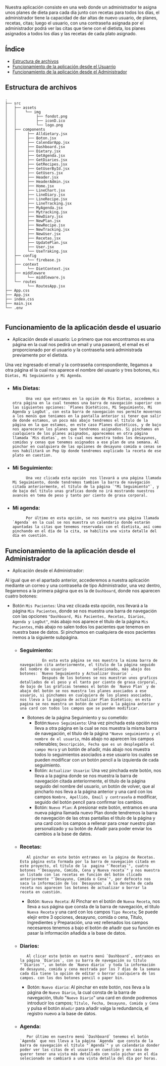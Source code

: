 Nuestra aplicación consiste en una web donde un administrador te asigna unos planes de dieta para cada dia junto con recetas para todos los días, el administrador tiene la capacidad de dar altas de nuevo usuario, de planes, recetas, citas; luego el usuario, con una contraseña asignada por el administrador podrá ver las citas que tiene con el dietista, los planes asignados a todos los días y las recetas de cada plato asignado.

## Índice

- [Estructura de archivos](#estructura-de-archivos)
- [Funcionamiento de la aplicación desde el Usuarrio](#funcionamiento-de-la-aplicación-desde-el-usuario)
- [Funcionamiento de la aplicación desde el Administrador](#funcionamiento-de-la-aplicación-desde-el-Administrador)

## Estructura de archivos

```
.
├── src
│   ├── assets
│   │    └── img
│   │         ├── fondot.png
│   │         ├── iconD.ico
│   │         └── logo.png
│   ├── components
│   │     ├── Alldietary.jsx
│   │     ├── Boton.jsx
│   │     ├── CalendarApp.jsx
│   │     ├── Dashboard.jsx
│   │     ├── Dietary.jsx
│   │     ├── GetAgenda.jsx
│   │     ├── GetDiaries.jsx
│   │     ├── GetRecipes.jsx
│   │     ├── GetUserById.jsx
│   │     ├── GetUsers.jsx
│   │     ├── Header.jsx
│   │     ├── HeaderAdmin.jsx
│   │     ├── Home.jsx
│   │     ├── LineChart.jsx
│   │     ├── LineDiary.jsx
│   │     ├── LineRecipe.jsx
│   │     ├── LineTracking.jsx
│   │     ├── MyAgenda.jsx
│   │     ├── Mytracking.jsx
│   │     ├── NewDiary.jsx
│   │     ├── NewPlan.jsx
│   │     ├── NewRecipe.jsx
│   │     ├── NewTracking.jsx
│   │     ├── NewUser.jsx
│   │     ├── Recetas.jsx
│   │     ├── UpdatePlan.jsx
│   │     ├── User.jsx
│   │     └── UseTraking.jsx
│   ├── config
│   │     └── firebase.js
│   ├── context
│   │     └── DietContext.jsx
│   ├── middleware
│   │     └── middleware.js
│   └── routes
│         └── RoutesApp.jsx
├── App.css
├── App.jsx
├── index.css
├── main.jsx
└── .env
 
```

## Funcionamiento de la aplicación desde el usuario

- Aplicación desde el usuario:
Lo primero que nos encontramos es una página en la cual nos pedirá un email y una pasword, el email es el proporcionado por el usuario y la contraseña será administrada previamente por el dietista.

Una vez ingresado el email y la contraseña correspondiente, llegamos a otra página el la cual nos aparece el nombre del usuario y tres botones, `Mis Dietas, Mi Seguimiento y Mi Agenda`.

- ### Mis Dietas: 
            Una vez que entramos en la opción de Mis Dietas, accedemos a otra página en la cual tenemos una barra de navegación superior con las siguientes opciones: `Planes Dietéticos, Mi Seguimiento, Mi Agenda y LogOut`, con esta barra de navegación nos permite movernos a los menús que teniamos en la pantalla anterior si tener que salir de donde estamos, un poco más abajo tendremos el título de la página en la que estamos, en este caso Planes dietéticos, y de bajo nos apareceran los planes que tendremos asignados. Si pinchamos en cualquiera de los planes asignados, aparecemos en otra página llamada `Mis dietas`, en ls cual nos muestra todos los desayunos, comidas y cenas que tenemos asignados a ese plan de una semana. Al pinchar en cualquiera de las opciones de desayuno comida o cenas se nos habilitará un Pop Up donde tendremos explicado la receta de ese plato en cuestion.
- ### Mi Seguimiento:
            Una vez clicada esta opción  nos llevará a una página llamada Mi Seguimiento, donde tendremos tambien la barra de navegación citada anteriormente, el título de la página `"Mi Seguimiento"`, y de bajo del título unas graficas donde no irá mostrando nuestros avances en tema de peso y tanto por ciento de grasa corporal.
- ### Mi agenda:
            Por último en esta opción, se nos muestra una página llamada `Agenda` en la cual se nos muestra un calendario donde estarán apuntadas la citas que tenemos reservadas con el dietista, así como pinchando en el día de la cita, se habilita una vista detalle del día en cuestión.

## Funcionamiento de la aplicación desde el Administrador

- Aplicación desde el Administrador:

Al igual que en el apartado anterior, accederemos a nuestra aplicación mediante un correo y una contraseña de tipo Administrador, una vez dentro, llegaremos a la primera página que es la de `Dashboard`, donde nos aparecen cuatro botones:
- Botón `Mis Pacientes`: Una vez clicada esta opción, nos llevará a la página `Mis Pacientes`, donde se nos muestra una barra de navegación con las opciones `"Dashboard, Mis Pacientes, Recetas, Diarios, Agenda y LogOut"`, más abajo nos aparece el título de la página `Mis Pacientes`, más abajo no salen todos los pacientes que tenemos en nuestra base de datos. Si pinchamos en cualquiera de esos pacientes iremos a la siguiente subpágina.
    - ### Seguimiento:
                    En esta esta página se nos muestra la misma barra de navegación cita anteriormente, el título de la página seguido del nombre de usuario            selecionado, más abajo dos botones: `Nuevo Seguimiento y Actualizar Usuario` .
                    Después de los botones se nos muestran unos graficos detallados de el peso y el tanto por ciento de grasa corporal, de bajo de las gráficas tenemos el botón de `Nuevo Plan` y de abajo del botón se nos muestra los planes asociados a ese usuario, si pinchamos en cualquiera de los planes asociados, nos lleva a la pagina de actualizar Plan Dietético; en esta pagina se nos muestra un botón de volver a la página anterior y una card con todos los campos que se pueden modificar.
        - Botones de la página Seguimiento y su cometido:
           - Botón:`Nuevo Seguimiento`:
                     Una vez pinchada esta opción nos lleva a otra página en la cual se nos muestra la misma barra de navegación, el título de la página   `"Nuevo seguimiento y el nombre de el usuario`, más abajo no aparecen los campos rellenables; `Descripción, Fecha que es un desplegable el campo Hora` y un botón de añadir, más abajo nos muestra todos lo seguimientos asociados a ese usuario los cuales se pueden modificar con un botón pencil a la izquierda de cada seguimiento.
           - Botón: `Actualizar Usuario`:
                     Una vez pinchada este botón, nos lleva a la pagina donde se nos muestra la barra de navegación citada anteriormente, el titulo de la página seguido del nombre del usuario, un botón de volver, que al pincharlo nos lleva a la página anterior y una card con los campos `Nombre, Apellido, Email y contraseña` a modificar, seguido del botón pencil para confirmar los cambios.        
           - Botón: `Nuevo Plan`:
                     A presionar este botón, entramos en una nueva página llamada nuevo Plan donde tendremos la barra de navegación de las otras pantallas el título de la página y una card con los campos a rellenar para crear nuestro plan personalizado y su botón de Añadir para poder enviar los cambios a la base de datos.
    - ### Recetas:
             Al pinchar en este botón entramos en la página de Recetas. Esta página esta formada por la barra de navegación citada en este proyecto, el título de la  pagina "`Recetas`", cuatro botones "`Desayuno, Comida, Cena y Nueva receta`" y nos muestra un listado con las recetas en función del botón clicado anteriormente "`Desayuno, Comida o Cena`", por defeceto nos saca la información de los `Desayunos`. A la derecha de cada receta nos aparecen los botones de actualizar o borrar la receta en cuestión.
        - Botón: `Nueva Receta`:
                     Al Pinchar en el botón de `Nueva Receta`, nos lleva a sus página que consta de la barra de navegación, el título `Nueva Receta` y una card con los campos `Tipo Receta`; Se puede elejir entre 3 opciones, desayuno, comida o cena, Título, Ingredientes y Preparación, una vez rellenados los campos necesareos tenemos a bajo el botón de añadir que su función es pasar la información añadida a la base de datos.
    - ### Diarios:
             Al clicar este botón en nuetro menú `Dashboard`, entramos en la página `Diarios`, con su barra de navegación su título "`Diarios`", un botón de `Nuevo diario` y toda la información de desayuno, comida y cena mostrada por los 7 días de la semana cada día tiene la opción de editar o borrar cualquiera de los campos. con los dos botones pencil o paper bin.
        - Botón: `Nuevo diario`:
                    Al pinchar en este botón, nos lleva a la página de `Nuevo Diario`, la cual consta de la barra de navegación, título "`Nuevo Diario`" una card en donde podremos introducir los campos; `Título, Fecha, Desayuno, Comida y Cena` y pulsa el botón `Añadir` para añadir valga la redundancia, el registro nuevo a la base de datos.
    - ### Agenda:
             Por último en nuestro menú `Dashboard` tenemos el botón `Agenda` que nos lleva a la página `Agenda` que consta de la barra de navegación el título "`Agenda`" y un calendario donder poder ver las citas de el usuario en cuestión y en caso de querer tener una vista más detallada con solo pichar en el día selecionado se cambiará a una vista detalla del día por horas.

        









